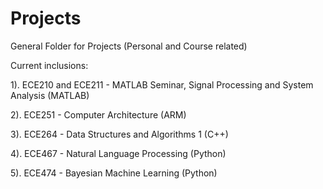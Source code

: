 # Projects
General Folder for Projects (Personal and Course related)

Current inclusions: 

1). ECE210 and ECE211 - MATLAB Seminar, Signal Processing and System Analysis (MATLAB)

2). ECE251 - Computer Architecture (ARM)

3). ECE264 - Data Structures and Algorithms 1 (C++)

4). ECE467 - Natural Language Processing (Python)

5). ECE474 - Bayesian Machine Learning (Python)
